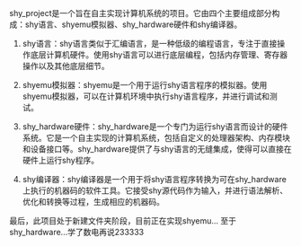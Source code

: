 shy_project是一个旨在自主实现计算机系统的项目。它由四个主要组成部分构成：shy语言、shyemu模拟器、shy_hardware硬件和shy编译器。

1. shy语言：shy语言类似于汇编语言，是一种低级的编程语言，专注于直接操作底层计算机硬件。使用shy语言可以进行底层编程，包括内存管理、寄存器操作以及其他底层细节。

2. shyemu模拟器：shyemu是一个用于运行shy语言程序的模拟器。使用shyemu模拟器，可以在计算机环境中执行shy语言程序，并进行调试和测试。

3. shy_hardware硬件：shy_hardware是一个专门为运行shy语言而设计的硬件系统。它是一个自主实现的计算机系统，包括自定义的处理器架构、内存模块和设备接口等。shy_hardware提供了与shy语言的无缝集成，使得可以直接在硬件上运行shy程序。

4. shy编译器：shy编译器是一个用于将shy语言程序转换为可在shy_hardware上执行的机器码的软件工具。它接受shy源代码作为输入，并进行语法解析、优化和转换等过程，生成相应的机器码。

最后，此项目处于新建文件夹阶段，目前正在实现shyemu...
至于shy_hardware...学了数电再说233333


